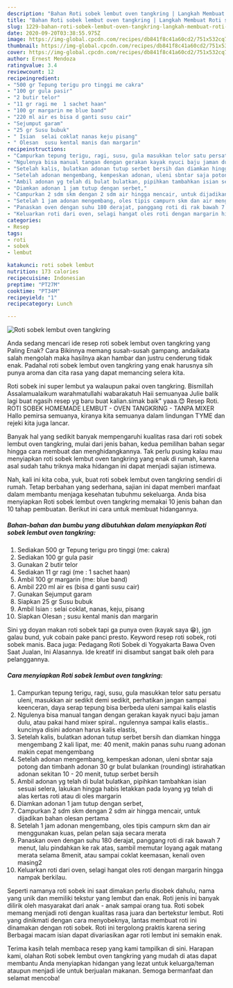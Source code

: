 ```yaml
---
description: "Bahan Roti sobek lembut oven tangkring | Langkah Membuat Roti sobek lembut oven tangkring Yang Paling Enak"
title: "Bahan Roti sobek lembut oven tangkring | Langkah Membuat Roti sobek lembut oven tangkring Yang Paling Enak"
slug: 1229-bahan-roti-sobek-lembut-oven-tangkring-langkah-membuat-roti-sobek-lembut-oven-tangkring-yang-paling-enak
date: 2020-09-20T03:38:55.975Z
image: https://img-global.cpcdn.com/recipes/db841f8c41a60cd2/751x532cq70/roti-sobek-lembut-oven-tangkring-foto-resep-utama.jpg
thumbnail: https://img-global.cpcdn.com/recipes/db841f8c41a60cd2/751x532cq70/roti-sobek-lembut-oven-tangkring-foto-resep-utama.jpg
cover: https://img-global.cpcdn.com/recipes/db841f8c41a60cd2/751x532cq70/roti-sobek-lembut-oven-tangkring-foto-resep-utama.jpg
author: Ernest Mendoza
ratingvalue: 3.4
reviewcount: 12
recipeingredient:
- "500 gr Tepung terigu pro tinggi me cakra"
- "100 gr gula pasir"
- "2 butir telor"
- "11 gr ragi me  1 sachet haan"
- "100 gr margarin me blue band"
- "220 ml air es bisa d ganti susu cair"
- "Sejumput garam"
- "25 gr Susu bubuk"
- " Isian  selai coklat nanas keju pisang"
- " Olesan  susu kental manis dan margarin"
recipeinstructions:
- "Campurkan tepung terigu, ragi, susu, gula masukkan telor satu persatu uleni, masukkan air sedikit demi sedikit, perhatikan jangan sampai keenceran, daya serap tepung bisa berbeda uleni sampai kalis elastis"
- "Ngulenya bisa manual tangan dengan gerakan kayak nyuci baju jaman dulu, atau pakai hand mixer spiral.. ngulennya sampai kalis elastis.. kuncinya disini adonan harus kalis elastis,"
- "Setelah kalis, bulatkan adonan tutup serbet bersih dan diamkan hingga mengembang 2 kali lipat, me: 40 menit, makin panas suhu ruang adonan makin cepat mengembang"
- "Setelah adonan mengembang, kempeskan adonan, uleni sbntar saja potong dan timbanh adonan 30 gr bulat bulankan (rounding) istirahatkan adonan sekitan 10 - 20 menit, tutup serbet bersih"
- "Ambil adonan yg telah di bulat bulatkan, pipihkan tambahkan isian sesuai selera, lakukan hingga habis letakkan pada loyang yg telah di alas kertas roti atau di oles margarin"
- "Diamkan adonan 1 jam tutup dengan serbet,"
- "Campurkan 2 sdm skm dengan 2 sdm air hingga mencair, untuk dijadikan bahan olesan pertama"
- "Setelah 1 jam adonan mengembang, oles tipis campurn skm dan air menggunakan kuas, pelan pelan saja secara merata"
- "Panaskan oven dengan suhu 180 derajat, panggang roti di rak bawah 7 menut, lalu pindahkan ke rak atas, sambil memutar loyang agak matang merata selama 8menit, atau sampai coklat keemasan, kenali oven masing2"
- "Keluarkan roti dari oven, selagi hangat oles roti dengan margarin hingga nampak berkilau."
categories:
- Resep
tags:
- roti
- sobek
- lembut

katakunci: roti sobek lembut 
nutrition: 173 calories
recipecuisine: Indonesian
preptime: "PT27M"
cooktime: "PT34M"
recipeyield: "1"
recipecategory: Lunch

---
```



![Roti sobek lembut oven tangkring](https://img-global.cpcdn.com/recipes/db841f8c41a60cd2/751x532cq70/roti-sobek-lembut-oven-tangkring-foto-resep-utama.jpg)

Anda sedang mencari ide resep roti sobek lembut oven tangkring yang Paling Enak? Cara Bikinnya memang susah-susah gampang. andaikata salah mengolah maka hasilnya akan hambar dan justru cenderung tidak enak. Padahal roti sobek lembut oven tangkring yang enak harusnya sih punya aroma dan cita rasa yang dapat memancing selera kita.

Roti sobek ini super lembut ya walaupun pakai oven tangkring. Bismillah Assalamualaikum warahmatullahi wabarakatuh Haii semuanyaa Julie balik lagi buat ngasih resep yg baru buat kalian.simak baik&#34; yaaa.😊 Resep Roti. ROTI SOBEK HOMEMADE LEMBUT - OVEN TANGKRING - TANPA MIXER Hallo pemirsa semuanya, kiranya kita semuanya dalam lindungan TYME dan rejeki kita juga lancar.

Banyak hal yang sedikit banyak mempengaruhi kualitas rasa dari roti sobek lembut oven tangkring, mulai dari jenis bahan, kedua pemilihan bahan segar hingga cara membuat dan menghidangkannya. Tak perlu pusing kalau mau menyiapkan roti sobek lembut oven tangkring yang enak di rumah, karena asal sudah tahu triknya maka hidangan ini dapat menjadi sajian istimewa.


Nah, kali ini kita coba, yuk, buat roti sobek lembut oven tangkring sendiri di rumah. Tetap berbahan yang sederhana, sajian ini dapat memberi manfaat dalam membantu menjaga kesehatan tubuhmu sekeluarga. Anda bisa menyiapkan Roti sobek lembut oven tangkring memakai 10 jenis bahan dan 10 tahap pembuatan. Berikut ini cara untuk membuat hidangannya.

<!--inarticleads1-->

##### Bahan-bahan dan bumbu yang dibutuhkan dalam menyiapkan Roti sobek lembut oven tangkring:

1. Sediakan 500 gr Tepung terigu pro tinggi (me: cakra)
1. Sediakan 100 gr gula pasir
1. Gunakan 2 butir telor
1. Sediakan 11 gr ragi (me : 1 sachet haan)
1. Ambil 100 gr margarin (me: blue band)
1. Ambil 220 ml air es (bisa d ganti susu cair)
1. Gunakan Sejumput garam
1. Siapkan 25 gr Susu bubuk
1. Ambil  Isian : selai coklat, nanas, keju, pisang
1. Siapkan  Olesan ; susu kental manis dan margarin


Sini yg doyan makan roti sobek tapi ga punya oven (kayak saya 😁), jgn galau bund, yuk cobain pake panci presto. Keyword resep roti sobek, roti sobek manis. Baca juga: Pedagang Roti Sobek di Yogyakarta Bawa Oven Saat Jualan, Ini Alasannya. Ide kreatif ini disambut sangat baik oleh para pelanggannya. 

<!--inarticleads2-->

##### Cara menyiapkan Roti sobek lembut oven tangkring:

1. Campurkan tepung terigu, ragi, susu, gula masukkan telor satu persatu uleni, masukkan air sedikit demi sedikit, perhatikan jangan sampai keenceran, daya serap tepung bisa berbeda uleni sampai kalis elastis
1. Ngulenya bisa manual tangan dengan gerakan kayak nyuci baju jaman dulu, atau pakai hand mixer spiral.. ngulennya sampai kalis elastis.. kuncinya disini adonan harus kalis elastis,
1. Setelah kalis, bulatkan adonan tutup serbet bersih dan diamkan hingga mengembang 2 kali lipat, me: 40 menit, makin panas suhu ruang adonan makin cepat mengembang
1. Setelah adonan mengembang, kempeskan adonan, uleni sbntar saja potong dan timbanh adonan 30 gr bulat bulankan (rounding) istirahatkan adonan sekitan 10 - 20 menit, tutup serbet bersih
1. Ambil adonan yg telah di bulat bulatkan, pipihkan tambahkan isian sesuai selera, lakukan hingga habis letakkan pada loyang yg telah di alas kertas roti atau di oles margarin
1. Diamkan adonan 1 jam tutup dengan serbet,
1. Campurkan 2 sdm skm dengan 2 sdm air hingga mencair, untuk dijadikan bahan olesan pertama
1. Setelah 1 jam adonan mengembang, oles tipis campurn skm dan air menggunakan kuas, pelan pelan saja secara merata
1. Panaskan oven dengan suhu 180 derajat, panggang roti di rak bawah 7 menut, lalu pindahkan ke rak atas, sambil memutar loyang agak matang merata selama 8menit, atau sampai coklat keemasan, kenali oven masing2
1. Keluarkan roti dari oven, selagi hangat oles roti dengan margarin hingga nampak berkilau.


Seperti namanya roti sobek ini saat dimakan perlu disobek dahulu, nama yang unik dan memiliki tekstur yang lembut dan enak. Roti jenis ini banyak dilirik oleh masyarakat dari anak - anak sampai orang tua. Roti sobek memang menjadi roti dengan kualitas rasa juara dan bertekstur lembut. Roti yang dinikmati dengan cara menyobeknya, lantas membuat roti ini dinamakan dengan roti sobek. Roti ini tergolong praktis karena sering Berbagai macam isian dapat divariasikan agar roti lembut ini semakin enak. 

Terima kasih telah membaca resep yang kami tampilkan di sini. Harapan kami, olahan Roti sobek lembut oven tangkring yang mudah di atas dapat membantu Anda menyiapkan hidangan yang lezat untuk keluarga/teman ataupun menjadi ide untuk berjualan makanan. Semoga bermanfaat dan selamat mencoba!
